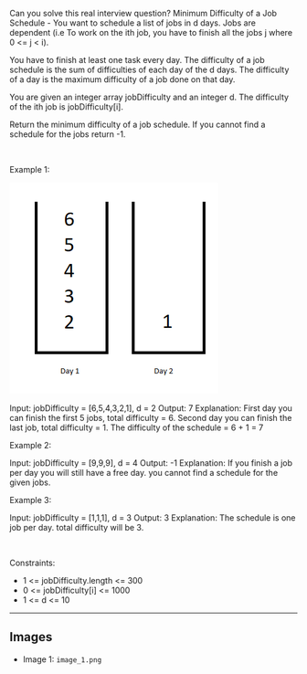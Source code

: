 Can you solve this real interview question? Minimum Difficulty of a Job Schedule - You want to schedule a list of jobs in d days. Jobs are dependent (i.e To work on the ith job, you have to finish all the jobs j where 0 <= j < i).

You have to finish at least one task every day. The difficulty of a job schedule is the sum of difficulties of each day of the d days. The difficulty of a day is the maximum difficulty of a job done on that day.

You are given an integer array jobDifficulty and an integer d. The difficulty of the ith job is jobDifficulty[i].

Return the minimum difficulty of a job schedule. If you cannot find a schedule for the jobs return -1.

 

Example 1:

![Example 1](./image_1.png)


Input: jobDifficulty = [6,5,4,3,2,1], d = 2
Output: 7
Explanation: First day you can finish the first 5 jobs, total difficulty = 6.
Second day you can finish the last job, total difficulty = 1.
The difficulty of the schedule = 6 + 1 = 7 


Example 2:


Input: jobDifficulty = [9,9,9], d = 4
Output: -1
Explanation: If you finish a job per day you will still have a free day. you cannot find a schedule for the given jobs.


Example 3:


Input: jobDifficulty = [1,1,1], d = 3
Output: 3
Explanation: The schedule is one job per day. total difficulty will be 3.


 

Constraints:

 * 1 <= jobDifficulty.length <= 300
 * 0 <= jobDifficulty[i] <= 1000
 * 1 <= d <= 10

---

## Images

- Image 1: `image_1.png`
